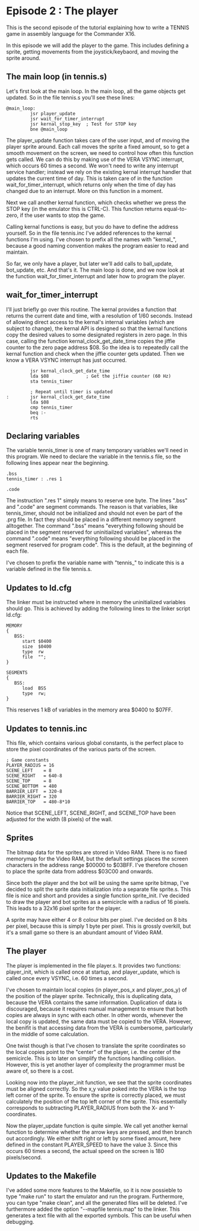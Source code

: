# Episode 2 : The player

This is the second episode of the tutorial explaining how to write a TENNIS
game in assembly language for the Commander X16.

In this episode we will add the player to the game. This includes defining a
sprite, getting movements from the joystick/keybaord, and moving the sprite
around.

## The main loop (in tennis.s)
Let's first look at the main loop. In the main loop, all the game objects get
updated.  So in the file tennis.s you'll see these lines:

```
@main_loop:
         jsr player_update
         jsr wait_for_timer_interrupt
         jsr kernal_stop_key  ; Test for STOP key
         bne @main_loop
```

The player\_update function takes care of the user input, and of moving the
player sprite around. Each call moves the sprite a fixed amount, so to get a
smooth movement on the screen, we need to control how often this function gets
called. We can do this by making use of the VERA VSYNC interrupt, which occurs
60 times a second. We won't need to write any interrupt service handler;
instead we rely on the existing kernal interrupt handler that updates the
current time of day.  This is taken care of in the function
wait\_for\_timer\_interrupt, which returns only when the time of day has
changed due to an interrupt. More on this function in a moment.

Next we call another kernal function, which checks whether we press the STOP
key (in the emulator this is CTRL-C). This function returns equal-to-zero, if
the user wants to stop the game.

Calling kernal functions is easy, but you do have to define the address
yourself. So in the file tennis.inc I've added references to the kernal
functions I'm using. I've chosen to prefix all the names with "kernal\_",
because a good naming convention makes the program easier to read and maintain.

So far, we only have a player, but later we'll add calls to ball\_update,
bot\_update, etc. And that's it. The main loop is done, and we now look at
the function wait\_for\_timer\_interrupt and later how to program the player.

## wait\_for\_timer\_interrupt

I'll just briefly go over this routine. The kernal provides a function that
returns the current date and time, with a resolution of 1/60 seconds.  Instead
of allowing direct access to the kernal's internal variables (which are subject
to change), the kernal API is designed so that the kernal functions copy the
desired values to some designated registers in zero page. In this case, calling
the function kernal\_clock\_get\_date\_time copies the jiffie counter to the
zero page address $08. So the idea is to repeatedly call the kernal function
and check when the jiffie counter gets updated. Then we know a VERA VSYNC
interrupt has just occurred.

```
         jsr kernal_clock_get_date_time
         lda $08              ; Get the jiffie counter (60 Hz)
         sta tennis_timer

         ; Repeat until timer is updated
:        jsr kernal_clock_get_date_time
         lda $08
         cmp tennis_timer
         beq :-
         rts
```

## Declaring variables

The variable tennis\_timer is one of many temporary variables we'll need in
this program. We need to declare the variable in the tennis.s file, so the following
lines appear near the beginning.

```
.bss
tennis_timer : .res 1

.code
```

The instruction ".res 1" simply means to reserve one byte. The lines ".bss" and
".code" are segment commands. The reason is that variables, like tennis\_timer,
should not be initialized and should not even be part of the .prg file. In fact
they should be placed in a different memory segment alltogether. The command
".bss" means "everything following should be placed in the segment reserved
for uninitiailzed variables", whereas the command ".code" means "everything
following should be placed in the segment reserved for program code". This
is the default, at the beginning of each file.

I've chosen to prefix the variable name with "tennis\_" to indicate this is a
variable defined in the file tennis.s.

## Updates to ld.cfg
The linker must be instructed where in memory the uninitialized variables
should go.  This is achieved by adding the following lines to the linker script
ld.cfg:

```
MEMORY
{
   BSS:
      start $0400
      size  $0400
      type  rw
      file  "";
}

SEGMENTS
{
   BSS:
      load  BSS
      type  rw;
}
```

This reserves 1 kB of variables in the memory area $0400 to $07FF.

## Updates to tennis.inc
This file, which contains various global constants, is the perfect place to
store the pixel coordinates of the various parts of the screen.

```
; Game constants
PLAYER_RADIUS = 16
SCENE_LEFT    = 8
SCENE_RIGHT   = 640-8
SCENE_TOP     = 8
SCENE_BOTTOM  = 480
BARRIER_LEFT  = 320-8
BARRIER_RIGHT = 320
BARRIER_TOP   = 480-8*10
```

Notice that SCENE\_LEFT, SCENE\_RIGHT, and SCENE\_TOP have been adjusted for
the width (8 pixels) of the wall.


## Sprites
The bitmap data for the sprites are stored in Video RAM. There is no fixed
memorymap for the Video RAM, but the default settings places the screen
characters in the address range $00000 to $03BFF. I've therefore chosen to
place the sprite data from address $03C00 and onwards.

Since both the player and the bot will be using the same sprite bitmap, I've
decided to split the sprite data initialization into a separate file sprite.s.
This file is nice and short and provides a single function sprite\_init.  I've
decided to draw the player and bot sprites as a semicircle with a radius of 16
pixels. This leads to a 32x16 pixel sprite for the player.

A sprite may have either 4 or 8 colour bits per pixel. I've decided on 8 bits
per pixel, because this is simply 1 byte per pixel. This is grossly overkill,
but it's a small game so there is an abundant amount of Video RAM.

## The player
The player is implemented in the file player.s. It provides two functions:
player\_init, which is called once at startup, and player\_update, which is
called once every VSYNC, i.e. 60 times a second.

I've chosen to maintain local copies (in player\_pos\_x and player\_pos\_y) of
the position of the player sprite.  Technically, this is duplicating data,
because the VERA contains the same information.  Duplication of data is
discouraged, because it requires manual management to ensure that both copies
are always in sync with each other. In other words, whenever the local copy is
updated, the same data must be copied to the VERA.  However, the benifit is
that accessing data from the VERA is cumbersome, particularly in the middle of
some calculation.

One twist though is that I've chosen to translate the sprite coordinates so the
local copies point to the "center" of the player, i.e. the center of the
semicircle. This is to later on simplify the functions handling collision.
However, this is yet another layer of complexity the programmer must be aware
of, so there is a cost.

Looking now into the player\_init function, we see that the sprite coordinates
must be aligned correctly. So the x,y value poked into the VERA is the top left
corner of the sprite. To ensure the sprite is correctly placed, we must
calculately the position of the top left corner of the sprite. This essentially
corresponds to subtracting PLAYER\_RADIUS from both the X- and Y-coordinates.

Now the player\_update function is quite simple. We call yet another kernal
function to determine whether the arrow keys are pressed, and then branch out
accordingly. We either shift right or left by some fixed amount, here defined
in the constant PLAYER\_SPEED to have the value 3. Since this occurs 60 times a
second, the actual speed on the screen is 180 pixels/second. 

## Updates to the Makefile
I've added some more features to the Makefile, so it is now possieble to type
"make run" to start the emulator and run the program. Furthermore, you can type
"make clean", and all the generated files will be deleted.  I've furthermore
added the option "--mapfile tennis.map" to the linker. This generates a text
file with all the exported symbols. This can be useful when debugging.

